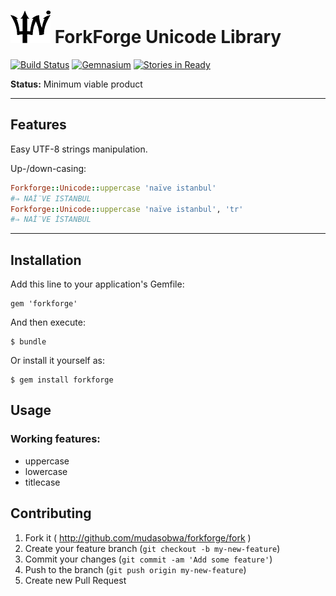# ![logo](https://raw.githubusercontent.com/mudasobwa/forkforge/master/media/ff-64.png) ForkForge Unicode Library

[![Build Status](https://travis-ci.org/mudasobwa/forkforge.png)](https://travis-ci.org/mudasobwa/forkforge)
[![Gemnasium](https://gemnasium.com/mudasobwa/forkforge.png?travis)](https://gemnasium.com/mudasobwa/forkforge)
[![Stories in Ready](https://badge.waffle.io/mudasobwa/forkforge.png?label=ready)](http://waffle.io/mudasobwa/forkforge)

**Status:** Minimum viable product

---

## Features

Easy UTF-8 strings manipulation.

Up-/down-casing:

```ruby
Forkforge::Unicode::uppercase 'naïve istanbul'
#⇒ NAİ̈VE ISTANBUL
Forkforge::Unicode::uppercase 'naïve istanbul', 'tr'
#⇒ NAİ̈VE İSTANBUL
```

---

## Installation

Add this line to your application's Gemfile:

    gem 'forkforge'

And then execute:

    $ bundle

Or install it yourself as:

    $ gem install forkforge

## Usage

### Working features:

* uppercase
* lowercase
* titlecase

## Contributing

1. Fork it ( http://github.com/mudasobwa/forkforge/fork )
2. Create your feature branch (`git checkout -b my-new-feature`)
3. Commit your changes (`git commit -am 'Add some feature'`)
4. Push to the branch (`git push origin my-new-feature`)
5. Create new Pull Request
